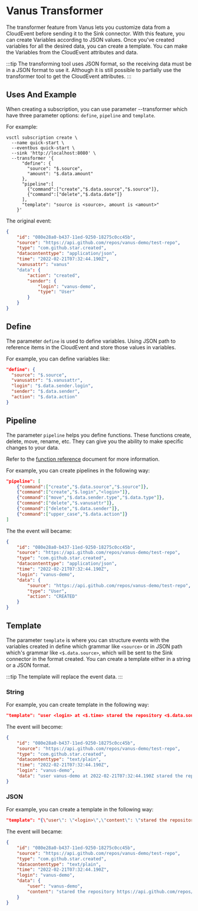 # Vanus Transformer

The transformer feature from Vanus lets you customize data from a CloudEvent before sending it to the Sink connector. With this feature, you can create Variables according to JSON values. Once you've created variables for all the desired data, you can create a template. You can make the Variables from the CloudEvent attributes and data.

:::tip
The transforming tool uses JSON format, so the receiving data must be in a JSON format to use it.
Although it is still possible to partially use the transformer tool to get the CloudEvent attributes.
:::

## Uses And Example

When creating a subscription, you can use parameter --transformer which have three parameter options: `define`, `pipeline` and `template`.

For example:

```shell
vsctl subscription create \
  --name quick-start \
  --eventbus quick-start \
  --sink 'http://localhost:8080' \
  --transformer '{
      "define": {
        "source": "$.source",
        "amount": "$.data.amount"
      },
      "pipeline":[
        {"command":["create","$.data.source","$.source"]},
        {"command":["delete","$.data.date"]}
      ],
      "template": "source is <source>, amount is <amount>"
    }'
```

The original event:

```json
{
    "id": "080e28a0-b437-11ed-9250-18275c0cc45b",
    "source": "https://api.github.com/repos/vanus-demo/test-repo",
    "type": "com.github.star.created",
    "datacontenttype": "application/json",
    "time": "2022-02-21T07:32:44.190Z",
    "vanusattr": "vanus"
    "data": {
        "action": "created",
        "sender": {
            "login": "vanus-demo",
            "type": "User"
        }
    }
}
```

## Define

The parameter `define` is used to define variables. Using JSON path to reference items in the CloudEvent and store those values in variables.

For example, you can define variables like:

```json
"define": {
  "source": "$.source",
  "vanusattr": "$.vanusattr",
  "login": "$.data.sender.login",
  "sender": "$.data.sender",
  "action": "$.data.action"
}
```

## Pipeline

The parameter `pipeline` helps you define functions. These functions create, delete, move, rename, etc. They can give you the ability to make specific changes to your data.

Refer to the [function reference](function-reference.md) document for more information.

For example, you can create pipelines in the following way:

```json
"pipeline": [
    {"command":["create","$.data.source","$.source"]},
    {"command":["create","$.login","<login>"]},
    {"command":["move","$.data.sender.type","$.data.type"]},
    {"command":["delete","$.vanusattr"]},
    {"command":["delete","$.data.sender"]},
    {"command":["upper_case","$.data.action"]}
]
```

The the event will became:

```json
{
    "id": "080e28a0-b437-11ed-9250-18275c0cc45b",
    "source": "https://api.github.com/repos/vanus-demo/test-repo",
    "type": "com.github.star.created",
    "datacontenttype": "application/json",
    "time": "2022-02-21T07:32:44.190Z",
    "login": "vanus-demo",
    "data": {
        "source": "https://api.github.com/repos/vanus-demo/test-repo",
        "type": "User",
        "action": "CREATED"
    }
}
```

## Template

The parameter `template` is where you can structure events with the variables created in define which grammar like `<source>`  or in JSON path which's grammar like `<$.data.source>`, which will be sent to the Sink connector in the format created. You can create a template either in a string or a JSON format.

:::tip
The template will replace the event data.
:::

### String

For example, you can create template in the following way:

```json
"template": "user <login> at <$.time> stared the repository <$.data.source>"
```

The event will become:

```json
{
    "id": "080e28a0-b437-11ed-9250-18275c0cc45b",
    "source": "https://api.github.com/repos/vanus-demo/test-repo",
    "type": "com.github.star.created",
    "datacontenttype": "text/plain",
    "time": "2022-02-21T07:32:44.190Z",
    "login": "vanus-demo",
    "data": "user vanus-demo at 2022-02-21T07:32:44.190Z stared the repository https://api.github.com/repos/vanus-demo/test-repo"
}
```

### JSON

For example, you can create a template in the following way:

```json
"template": "{\"user\": \"<login>\",\"content\": \"stared the repository <$.data.source>\"}"
```

The event will became:

```json
{
    "id": "080e28a0-b437-11ed-9250-18275c0cc45b",
    "source": "https://api.github.com/repos/vanus-demo/test-repo",
    "type": "com.github.star.created",
    "datacontenttype": "text/plain",
    "time": "2022-02-21T07:32:44.190Z",
    "login": "vanus-demo",
    "data": {
        "user": "vanus-demo",
        "content": "stared the repository https://api.github.com/repos/vanus-demo/test-repo"
    }
}
```
